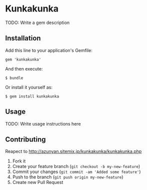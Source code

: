 # Kunkakunka

TODO: Write a gem description

## Installation

Add this line to your application's Gemfile:

    gem 'kunkakunka'

And then execute:

    $ bundle

Or install it yourself as:

    $ gem install kunkakunka

## Usage

TODO: Write usage instructions here

## Contributing

Reapect to http://azunyan.sitemix.jp/kunkakunka/kunkakunka.php

1. Fork it
2. Create your feature branch (`git checkout -b my-new-feature`)
3. Commit your changes (`git commit -am 'Added some feature'`)
4. Push to the branch (`git push origin my-new-feature`)
5. Create new Pull Request
